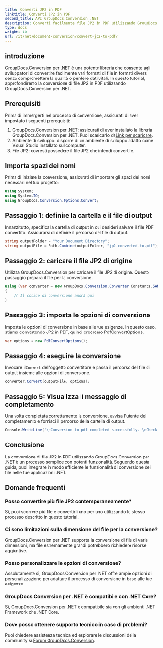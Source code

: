 ```yaml
---
title: Converti JP2 in PDF
linktitle: Converti JP2 in PDF
second_title: API GroupDocs.Conversion .NET
description: Converti facilmente file JP2 in PDF utilizzando GroupDocs.Conversion per .NET. Segui la nostra guida passo passo per un'integrazione perfetta.
type: docs
weight: 10
url: /it/net/document-conversion/convert-jp2-to-pdf/
---
```

## introduzione
GroupDocs.Conversion per .NET è una potente libreria che consente agli sviluppatori di convertire facilmente vari formati di file in formati diversi senza compromettere la qualità o perdere dati vitali. In questo tutorial, approfondiremo la conversione di file JP2 in PDF utilizzando GroupDocs.Conversion per .NET. 
## Prerequisiti
Prima di immergerti nel processo di conversione, assicurati di aver impostato i seguenti prerequisiti:
1.  GroupDocs.Conversion per .NET: assicurati di aver installato la libreria GroupDocs.Conversion per .NET. Puoi scaricarlo da[Link per scaricare](https://releases.groupdocs.com/conversion/net/).
2. Ambiente di sviluppo: disporre di un ambiente di sviluppo adatto come Visual Studio installato sul computer.
3. File JP2: dovresti possedere il file JP2 che intendi convertire.

## Importa spazi dei nomi
Prima di iniziare la conversione, assicurati di importare gli spazi dei nomi necessari nel tuo progetto:
```csharp
using System;
using System.IO;
using GroupDocs.Conversion.Options.Convert;
```

## Passaggio 1: definire la cartella e il file di output
Innanzitutto, specifica la cartella di output in cui desideri salvare il file PDF convertito. Assicurarsi di definire il percorso del file di output.
```csharp
string outputFolder = "Your Document Directory";
string outputFile = Path.Combine(outputFolder, "jp2-converted-to.pdf");
```
## Passaggio 2: caricare il file JP2 di origine
Utilizza GroupDocs.Conversion per caricare il file JP2 di origine. Questo passaggio prepara il file per la conversione.
```csharp
using (var converter = new GroupDocs.Conversion.Converter(Constants.SAMPLE_JP2))
{
    // Il codice di conversione andrà qui
}
```
## Passaggio 3: imposta le opzioni di conversione
Imposta le opzioni di conversione in base alle tue esigenze. In questo caso, stiamo convertendo JP2 in PDF, quindi creeremo PdfConvertOptions.
```csharp
var options = new PdfConvertOptions();
```
## Passaggio 4: eseguire la conversione
 Invocare il`Convert` dell'oggetto convertitore e passa il percorso del file di output insieme alle opzioni di conversione.
```csharp
converter.Convert(outputFile, options);
```
## Passaggio 5: Visualizza il messaggio di completamento
Una volta completata correttamente la conversione, avvisa l'utente del completamento e fornisci il percorso della cartella di output.
```csharp
Console.WriteLine("\nConversion to pdf completed successfully. \nCheck output in {0}", outputFolder);
```

## Conclusione
La conversione di file JP2 in PDF utilizzando GroupDocs.Conversion per .NET è un processo semplice con potenti funzionalità. Seguendo questa guida, puoi integrare in modo efficiente le funzionalità di conversione dei file nelle tue applicazioni .NET.
## Domande frequenti
### Posso convertire più file JP2 contemporaneamente?
Sì, puoi scorrere più file e convertirli uno per uno utilizzando lo stesso processo descritto in questo tutorial.
### Ci sono limitazioni sulla dimensione del file per la conversione?
GroupDocs.Conversion per .NET supporta la conversione di file di varie dimensioni, ma file estremamente grandi potrebbero richiedere risorse aggiuntive.
### Posso personalizzare le opzioni di conversione?
Assolutamente sì, GroupDocs.Conversion per .NET offre ampie opzioni di personalizzazione per adattare il processo di conversione in base alle tue esigenze.
### GroupDocs.Conversion per .NET è compatibile con .NET Core?
Sì, GroupDocs.Conversion per .NET è compatibile sia con gli ambienti .NET Framework che .NET Core.
### Dove posso ottenere supporto tecnico in caso di problemi?
 Puoi chiedere assistenza tecnica ed esplorare le discussioni della community su[Forum GroupDocs.Conversion](https://forum.groupdocs.com/c/conversion/11).